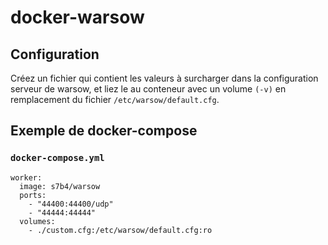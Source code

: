 # docker-warsow

## Configuration

Créez un fichier qui contient les valeurs à surcharger dans la configuration serveur de warsow, et liez le au conteneur avec un volume `(-v)` en remplacement du fichier `/etc/warsow/default.cfg`.

## Exemple de docker-compose

### `docker-compose.yml`

    worker:
      image: s7b4/warsow
      ports:
        - "44400:44400/udp"
        - "44444:44444"
      volumes:
        - ./custom.cfg:/etc/warsow/default.cfg:ro
